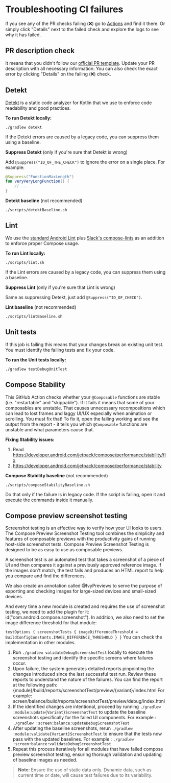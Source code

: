 # Troubleshooting CI failures

If you see any of the PR checks failing (❌) go to [Actions](https://github.com/Ivy-Apps/ivy-wallet/actions) and find it there. Or simply click "Details" next to the failed check and explore the logs to see why it has failed.

## PR description check

It means that you didn't follow our [official PR template](../.github/PULL_REQUEST_TEMPLATE.md).
Update your PR description with all necessary information. You can also check the exact error by
clicking "Details" on the failing (❌) check.

## Detekt
[Detekt](https://detekt.dev/) is a static code analyzer for Kotlin that we use to enforce code readability and good practices.

**To run Detekt locally:**
```
./gradlew detekt
```

If the Detekt errors are caused by a legacy code, you can suppress them using a baseline.

**Suppress Detekt** (only if you're sure that Detekt is wrong)

Add `@Suppress("ID_OF_THE_CHECK")` to ignore the error on a single place. For example:
```kotlin
@Suppress("FunctionMaxLength")
fun veryVeryLongFunction() {
    // ...
}
```

**Detekt baseline** (not recommended)
```
./scripts/detektBaseline.sh
```

## Lint

We use the [standard Android Lint](https://developer.android.com/studio/write/lint) plus [Slack's compose-lints](https://slackhq.github.io/compose-lints/) as an addition to enforce proper Compose usage.

**To run Lint locally:**
```
./scripts/lint.sh
```

If the Lint errors are caused by a legacy code, you can suppress them using a baseline.

**Suppress Lint** (only if you're sure that Lint is wrong)

Same as suppressing Detekt, just add `@Suppress("ID_OF_CHECK")`.

**Lint baseline** (not recommended)
```
./scripts/lintBaseline.sh
```

## Unit tests

If this job is failing this means that your changes break an existing unit test. You must identify the failing tests and fix your code.

**To run the Unit tests locally:**
```
./gradlew testDebugUnitTest
```

## Compose Stability

This GitHub Action checks whether your `@Composable` functions are stable (i.e. "restartable" and "skippable"). If it fails it means that some of your composables are unstable. That causes unnecessary recompositions which can lead to lost frames and laggy UI/UX especially when animation or scrolling. You must fix that! To fix it, open the failing working and see the output from the report - it tells you which `@Composable` functions are unstable and what parameters cause that.

**Fixing Stability issues:**
1. Read https://developer.android.com/jetpack/compose/performance/stability/fix
2. https://developer.android.com/jetpack/compose/performance/stability

**Compose Stability baseline** (not recommended)
```
./scripts/composeStabilityBaseline.sh
```
Do that only if the failure is in legacy code. If the script is failing, open it and execute the commands inside it manually.


## Compose preview screenshot testing

Screenshot testing is an effective way to verify how your UI looks to users. The Compose Preview Screenshot Testing tool combines the simplicity and features of composable previews with the productivity gains of running host-side screenshot tests. Compose Preview Screenshot Testing is designed to be as easy to use as composable previews.

A screenshot test is an automated test that takes a screenshot of a piece of UI and then compares it against a previously approved reference image. If the images don't match, the test fails and produces an HTML report to help you compare and find the differences.

We also create an annotation called @IvyPreviews to serve the purpose of exporting and checking images for large-sized devices and small-sized devices.

And every time a new module is created and requires the use of screenshot testing, we need to add the plugin for it: id("com.android.compose.screenshot"). In addition, we also need to set the image difference threshold for that module:

`testOptions {
screenshotTests {
imageDifferenceThreshold = BuildConfigConstants.IMAGE_DIFFERENCE_THRESHOLD
}
}`
You can check the implementation in other modules.

1. Run `./gradlew validateDebugScreenshotTest` locally to execute the screenshot testing and identify the specific screens where failures occur.
2. Upon failure, the system generates detailed reports pinpointing the changes introduced since the last successful test run. Review these reports to understand the nature of the failures. You can find the report at the following path: {module}/build/reports/screenshotTest/preview/{variant}/index.html
   For example: screen/balance/build/reports/screenshotTest/preview/debug/index.html
3. If the identified changes are intentional, proceed by running `./gradlew :module:update{Variant}ScreenshotTest` to update the baseline screenshots specifically for the failed UI components. For example : `./gradlew :screen:balance:updateDebugScreenshotTest`
4. After updating the baseline screenshots, rerun `./gradlew :module:validate{Variant}ScreenshotTest` to ensure that the tests now pass with the updated baselines. For example : `./gradlew :screen:balance:validateDebugScreenshotTest`
5. Repeat this process iteratively for all modules that have failed compose preview screenshot testing, ensuring thorough validation and updating of baseline images as needed.

> **Note**: Ensure the use of static data only. Dynamic data, such as current time or date, will cause test failures due to its variability.